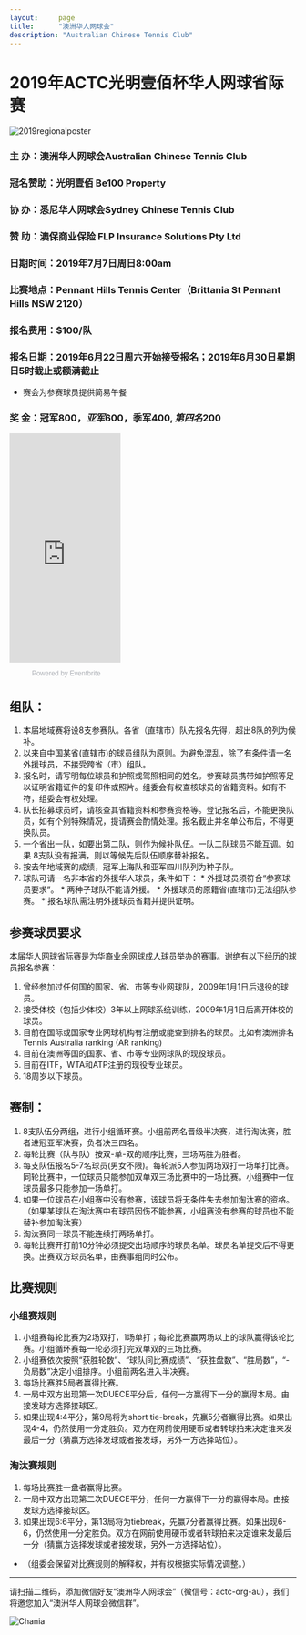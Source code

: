 ```yaml
---
layout:     page
title:      "澳洲华人网球会"
description: "Australian Chinese Tennis Club"
---
```


# 2019年ACTC光明壹佰杯华人网球省际赛

<div class="row text-center">
  <div class="col-xs-12 col-sm-12 col-md-12 col-lg-12">
    <img class="img-responsive" src="{{ site.baseurl }}/img/2019-regional-poster.jpg" alt="2019regionalposter" />
  </div>
</div>

### 主 办：澳洲华人网球会Australian Chinese Tennis Club
### 冠名赞助：光明壹佰 Be100 Property
### 协 办：悉尼华人网球会Sydney Chinese Tennis Club
### 赞 助：澳保商业保险 FLP Insurance Solutions Pty Ltd
### 日期时间：2019年7月7日周日8:00am
### 比赛地点：Pennant Hills Tennis Center（Brittania St Pennant Hills NSW 2120）
### 报名费用：$100/队
### 报名日期：2019年6月22日周六开始接受报名；2019年6月30日星期日5时截止或额满截止
* 赛会为参赛球员提供简易午餐
### 奖 金：冠军$800，亚军$600，季军$400,第四名$200

<div style="width:195px; text-align:center;" ><iframe  src="https://www.eventbrite.com.au/calendar-widget?eid=62827392422" frameborder="0" height="403" width="195" marginheight="0" marginwidth="0" scrolling="no" allowtransparency="true"></iframe><div style="font-family:Helvetica, Arial; font-size:12px; padding:10px 0 5px; margin:2px; width:195px; text-align:center;" ><a class="powered-by-eb" style="color: #ADB0B6; text-decoration: none;" target="_blank" href="http://www.eventbrite.com.au/">Powered by Eventbrite</a></div></div>

## 组队：
  1. 本届地域赛将设8支参赛队。各省（直辖市）队先报名先得，超出8队的列为候补。
  2. 以来自中国某省(直辖市)的球员组队为原则。为避免混乱，除了有条件请一名外援球员，不接受跨省（市）组队。
  3. 报名时，请写明每位球员和护照或驾照相同的姓名。参赛球员携带如护照等足以证明省籍证件的复印件或照片。组委会有权查核球员的省籍资料。如有不符，组委会有权处理。
  4. 队长招募球员时，请核查其省籍资料和参赛资格等。登记报名后，不能更换队员，如有个别特殊情况，提请赛会酌情处理。报名截止并名单公布后，不得更换队员。
  5. 一个省出一队，如要出第二队，则作为候补队伍。一队二队球员不能互调。如果 8支队没有报满，则以等候先后队伍顺序替补报名。
  6. 按去年地域赛的成绩，冠军上海队和亚军四川队列为种子队。
  7. 球队可请一名非本省的外援华人球员，条件如下：
    * 外援球员须符合“参赛球员要求”。
    * 两种子球队不能请外援。
    * 外援球员的原籍省(直辖市)无法组队参赛。
    * 报名球队需注明外援球员省籍并提供证明。

## 参赛球员要求
本届华人网球省际赛是为华裔业余网球成人球员举办的赛事。谢绝有以下经历的球员报名参赛：
  1. 曾经参加过任何国的国家、省、市等专业网球队，2009年1月1日后退役的球员。
  2. 接受体校（包括少体校）3年以上网球系统训练，2009年1月1日后离开体校的球员。
  3. 目前在国际或国家专业网球机构有注册或能查到排名的球员。比如有澳洲排名 Tennis Australia ranking (AR ranking)
  4. 目前在澳洲等国的国家、省、市等专业网球队的现役球员。
  5. 目前在ITF，WTA和ATP注册的现役专业球员。
  6. 18周岁以下球员。

## 赛制：
  1. 8支队伍分两组，进行小组循环赛。小组前两名晋级半决赛，进行淘汰赛，胜者进冠亚军决赛，负者决三四名。
  2. 每轮比赛（队与队）按双-单-双的顺序比赛，三场两胜为胜者。
  3. 每支队伍报名5-7名球员(男女不限)。每轮派5人参加两场双打一场单打比赛。同轮比赛中，一位球员只能参加双单双三场比赛中的一场比赛。小组赛中一位球员最多只能参加一场单打。
  4. 如果一位球员在小组赛中没有参赛，该球员将无条件失去参加淘汰赛的资格。（如果某球队在淘汰赛中有球员因伤不能参赛，小组赛没有参赛的球员也不能替补参加淘汰赛）
  5. 淘汰赛同一球员不能连续打两场单打。
  6. 每轮比赛开打前10分钟必须提交出场顺序的球员名单。球员名单提交后不得更换。出赛双方球员名单，由赛事组同时公布。

## 比赛规则
### 小组赛规则
1. 小组赛每轮比赛为2场双打，1场单打；每轮比赛赢两场以上的球队赢得该轮比赛。小组循环赛每一轮必须打完双单双的三场比赛。
2. 小组赛依次按照“获胜轮数”、“球队间比赛成绩”、“获胜盘数”、“胜局数”，“-负局数”决定小组排序。小组前两名进入半决赛。
3. 每场比赛胜5局者赢得比赛。
4. 一局中双方出现第一次DUECE平分后，任何一方赢得下一分的赢得本局。由接发球方选择接球区。
5. 如果出现4:4平分，第9局将为short tie-break，先赢5分者赢得比赛。如果出现4-4，仍然使用一分定胜负。双方在网前使用硬币或者转球拍来决定谁来发最后一分（猜赢方选择发球或者接发球，另外一方选择站位）。
### 淘汰赛规则
1. 每场比赛胜一盘者赢得比赛。
2. 一局中双方出现第二次DUECE平分，任何一方赢得下一分的赢得本局。由接发球方选择接球区。
3. 如果出现6:6平分，第13局将为tiebreak，先赢7分者赢得比赛。如果出现6-6，仍然使用一分定胜负。双方在网前使用硬币或者转球拍来决定谁来发最后一分（猜赢方选择发球或者接发球，另外一方选择站位）。

* （组委会保留对比赛规则的解释权，并有权根据实际情况调整。）

<hr>
<p>请扫描二维码，添加微信好友“澳洲华人网球会”（微信号：actc-org-au），我们将邀您加入“澳洲华人网球会微信群”。</p>
<div class="row">
  <div class="col-xs-offset-1 col-xs-10 col-sm-offset-2 col-sm-8 col-md-offset-2 col-md-8 col-lg-offset-2 col-lg-8">
    <img class="img-responsive" src="https://c5.staticflickr.com/9/8179/28251007604_30faf539bc_z.jpg" alt="Chania" />
  </div>
</div>

<script src="https://www.eventbrite.com.au/static/widgets/eb_widgets.js"></script>

<script type="text/javascript">
    var exampleCallback = function() {
        console.log('Order complete!');
    };

    window.EBWidgets.createWidget({
        widgetType: 'checkout',
        eventId: '62827392422',
        modal: true,
        modalTriggerElementId: 'eventbrite-widget-modal-trigger-62827392422',
        onOrderComplete: exampleCallback
    });
</script>
